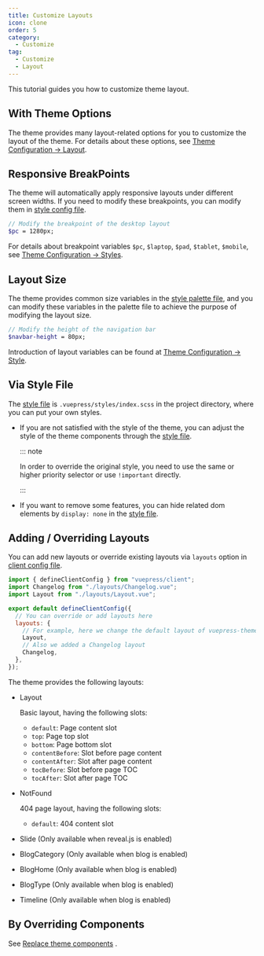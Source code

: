 ```yaml
---
title: Customize Layouts
icon: clone
order: 5
category:
  - Customize
tag:
  - Customize
  - Layout
---
```


This tutorial guides you how to customize theme layout.

<!-- more -->

## With Theme Options

The theme provides many layout-related options for you to customize the layout of the theme. For details about these options, see [Theme Configuration → Layout](../../config/theme/layout.md).

## Responsive BreakPoints

The theme will automatically apply responsive layouts under different screen widths. If you need to modify these breakpoints, you can modify them in [style config file](../../config/style.md#configscss).

```scss title=".vuepress/styles/config.scss"
// Modify the breakpoint of the desktop layout
$pc = 1280px;
```

For details about breakpoint variables `$pc`, `$laptop`, `$pad`, `$tablet`, `$mobile`, see [Theme Configuration → Styles](../../config/style.md#configscss).

## Layout Size

The theme provides common size variables in the [style palette file](../../config/style.md#palettescss), and you can modify these variables in the palette file to achieve the purpose of modifying the layout size.

```scss title=".vuepress/styles/palette.scss"
// Modify the height of the navigation bar
$navbar-height = 80px;
```

Introduction of layout variables can be found at [Theme Configuration → Style](../../config/style.md#palettescss).

## Via Style File

The [style file](../../config/style.md#indexscss) is `.vuepress/styles/index.scss` in the project directory, where you can put your own styles.

- If you are not satisfied with the style of the theme, you can adjust the style of the theme components through the [style file](../../config/style.md#indexscss).

  ::: note

  In order to override the original style, you need to use the same or higher priority selector or use `!important` directly.

  :::

- If you want to remove some features, you can hide related dom elements by `display: none` in the [style file](../../config/style.md#indexscss).

## Adding / Overriding Layouts

You can add new layouts or override existing layouts via `layouts` option in [client config file](../../cookbook/vuepress/config.md#client-config-file).

<!-- #region layout -->

```js title=".vuepress/client.js"
import { defineClientConfig } from "vuepress/client";
import Changelog from "./layouts/Changelog.vue";
import Layout from "./layouts/Layout.vue";

export default defineClientConfig({
  // You can override or add layouts here
  layouts: {
    // For example, here we change the default layout of vuepress-theme-hope to layouts/Layout.vue
    Layout,
    // Also we added a Changelog layout
    Changelog,
  },
});
```

<!-- #endregion layout -->

The theme provides the following layouts:

- Layout

  Basic layout, having the following slots:

  - `default`: Page content slot
  - `top`: Page top slot
  - `bottom`: Page bottom slot
  - `contentBefore`: Slot before page content
  - `contentAfter`: Slot after page content
  - `tocBefore`: Slot before page TOC
  - `tocAfter`: Slot after page TOC

- NotFound

  404 page layout, having the following slots:

  - `default`: 404 content slot

- Slide (Only available when reveal.js is enabled)
- BlogCategory (Only available when blog is enabled)
- BlogHome (Only available when blog is enabled)
- BlogType (Only available when blog is enabled)
- Timeline (Only available when blog is enabled)

## By Overriding Components

See [Replace theme components](../advanced/replace.md) .
